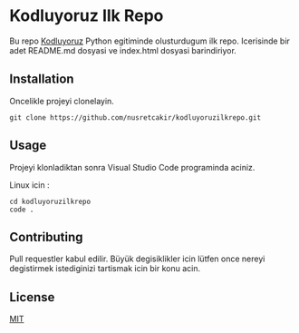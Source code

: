 # Kodluyoruz Ilk Repo

Bu repo [Kodluyoruz](https://www.patika.dev) Python egitiminde olusturdugum ilk repo. Icerisinde bir adet README.md dosyasi ve index.html dosyasi barindiriyor.


## Installation

Oncelikle projeyi clonelayin.

```
git clone https://github.com/nusretcakir/kodluyoruzilkrepo.git
```

## Usage

Projeyi klonladiktan sonra Visual Studio Code programinda aciniz.

Linux icin :

```
cd kodluyoruzilkrepo
code .
```

## Contributing

Pull requestler kabul edilir. Büyük degisiklikler icin lütfen once nereyi degistirmek istediginizi tartismak icin bir konu acin.

## License

[MIT](https://choosealicense.com/licenses/mit/)